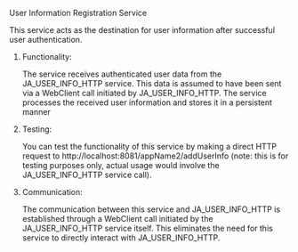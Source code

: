 User Information Registration Service

This service acts as the destination for user information after successful user authentication.

1. Functionality:

    The service receives authenticated user data from the JA_USER_INFO_HTTP service. This data is assumed to have been sent via a WebClient call initiated by JA_USER_INFO_HTTP.
    The service processes the received user information and stores it in a persistent manner 
2. Testing:

    You can test the functionality of this service by making a direct HTTP request to http://localhost:8081/appName2/addUserInfo (note: this is for testing purposes only, actual usage would involve the JA_USER_INFO_HTTP service call).

3. Communication:

    The communication between this service and JA_USER_INFO_HTTP is established through a WebClient call initiated by the JA_USER_INFO_HTTP service itself. This eliminates the need for this service to directly interact with JA_USER_INFO_HTTP.
